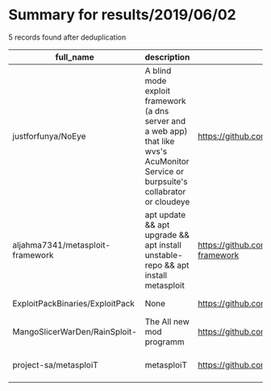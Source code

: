 
# Summary for results/2019/06/02
    
5 records found after deduplication

| full_name | description | html_url | matched_list | matched_count | pushed_at | size | stargazers_count | language | forks_count | vul_ids |
|----------------------------------|----------------------------------------------------------------------------------------------------------------------------------------------|-----------------------------------------------------|----------------------------------|-----------------|---------------------------|--------|--------------------|------------|---------------|-----------|
| justforfunya/NoEye | A blind mode exploit framework (a dns server and a web app) that like wvs's AcuMonitor Service or burpsuite's collabrator or cloudeye | https://github.com/justforfunya/NoEye | ['exploit'] | 1 | 2019-06-02 09:08:46+00:00 | 15 | 109 | Python | 60 | [] |
| aljahma7341/metasploit-framework | apt update && apt upgrade && apt install unstable-repo && apt install metasploit | https://github.com/aljahma7341/metasploit-framework | ['metasploit module OR payload'] | 1 | 2019-06-02 21:30:45+00:00 | 20 | 1 | Shell | 1 | [] |
| ExploitPackBinaries/ExploitPack | None | https://github.com/ExploitPackBinaries/ExploitPack | ['exploit'] | 1 | 2019-06-02 15:24:03+00:00 | 41757 | 4 | | 1 | [] |
| MangoSlicerWarDen/RainSploit- | The All new mod programm | https://github.com/MangoSlicerWarDen/RainSploit- | ['sploit'] | 1 | 2019-06-02 23:45:06+00:00 | 1828 | 0 | nan | 0 | [] |
| project-sa/metasploiT | metasploiT | https://github.com/project-sa/metasploiT | ['metasploit module OR payload'] | 1 | 2019-06-02 18:08:37+00:00 | 3 | 0 | Shell | 0 | [] |
